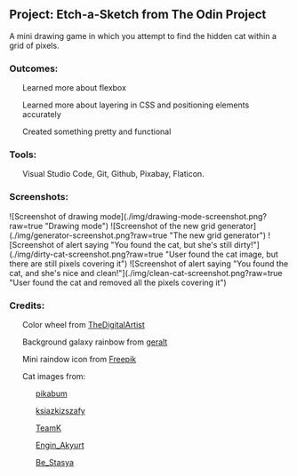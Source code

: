 <h2>Project: Etch-a-Sketch from The Odin Project</h2>
A mini drawing game in which you attempt to find the hidden cat within a grid of pixels.
<h3>Outcomes:</h3>
<ul>Learned more about flexbox</ul>
<ul>Learned more about layering in CSS and positioning elements accurately</ul>
<ul>Created something pretty and functional</ul>
<h3>Tools:</h3>
<ul>Visual Studio Code, Git, Github, Pixabay, Flaticon.</ul>
<h3>Screenshots:</h3>
![Screenshot of drawing mode](./img/drawing-mode-screenshot.png?raw=true "Drawing mode")
![Screenshot of the new grid generator](./img/generator-screenshot.png?raw=true "The new grid generator")
![Screenshot of alert saying "You found the cat, but she's still dirty!"](./img/dirty-cat-screenshot.png?raw=true "User found the cat image, but there are still pixels covering it")
![Screenshot of alert saying "You found the cat, and she's nice and clean!"](./img/clean-cat-screenshot.png?raw=true "User found the cat and removed all the pixels covering it")
<h3>Credits:</h3>
<ul>Color wheel from <a href="https://pixabay.com/users/thedigitalartist-202249/">TheDigitalArtist</a></ul>
<ul>Background galaxy rainbow from <a href="https://pixabay.com/users/geralt-9301/">geralt</a></ul>
<ul>Mini raindow icon from <a href="https://www.flaticon.com/authors/freepik">Freepik</a></ul>
<ul>Cat images from:
<ul><a href="https://pixabay.com/users/pikabum-273706/">pikabum</a></ul>
<ul><a href="https://pixabay.com/users/ksiazkizszafy-22644445/">ksiazkizszafy</a></ul>
<ul><a href="https://pixabay.com/users/teamk-222368/">TeamK</a></ul>
<ul><a href="https://pixabay.com/users/engin_akyurt-3656355/">Engin_Akyurt</a></ul>
<ul><a href="https://pixabay.com/users/be_stasya-11197808/">Be_Stasya</a></ul>
</ul>
